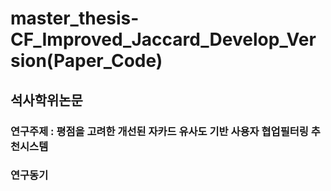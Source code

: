 # master_thesis-CF_Improved_Jaccard_Develop_Version(Paper_Code)

## 석사학위논문
### 연구주제 : 평점을 고려한 개선된 자카드 유사도 기반 사용자 협업필터링 추천시스템

### 연구동기



